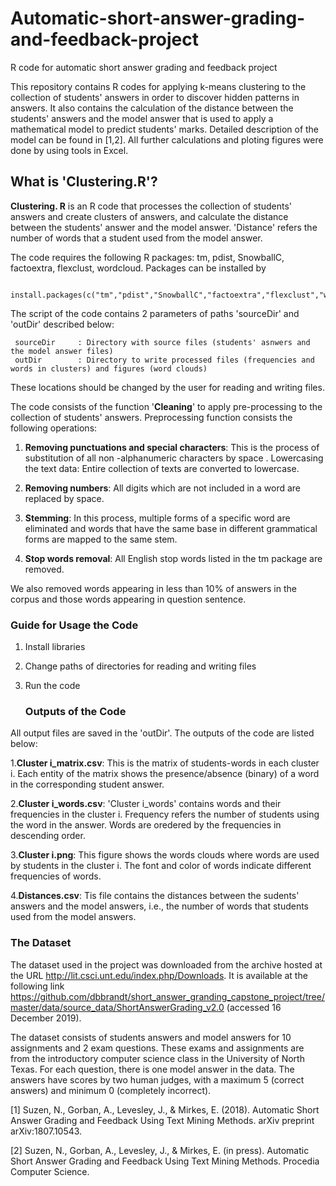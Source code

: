 # Automatic-short-answer-grading-and-feedback-project
R code for automatic short answer grading and feedback project

This repository contains R codes for applying k-means clustering to the collection of students' answers in order to discover hidden patterns in answers. It also contains the calculation of the distance between the students' answers and the model answer that is used to apply a mathematical model to predict students' marks. Detailed description of the model can be found in [1,2]. All further calculations and ploting figures were done by using tools in Excel. 

## What is 'Clustering.R'?

**Clustering. R** is an R code that processes the collection of students' answers and create clusters of answers, and calculate the distance between the students' answer and the model answer. 'Distance' refers the number of words that a student used from the model answer.   

The code requires the following R packages: tm, pdist, SnowballC, factoextra, flexclust, wordcloud. Packages can be installed by

     install.packages(c("tm","pdist","SnowballC","factoextra","flexclust","wordcloud"))

The script of the code contains 2 parameters of paths 'sourceDir' and 'outDir' described below:

     sourceDir     : Directory with source files (students' asnwers and the model answer files)
     outDir        : Directory to write processed files (frequencies and words in clusters) and figures (word clouds)

These locations should be changed by the user for reading and writing files.

The code consists of the function '**Cleaning**' to apply pre-processing to the collection of students' answers. Preprocessing function consists the following operations:

1. **Removing punctuations and special characters**: This is the process of substitution of all non -alphanumeric characters by space .
Lowercasing the text data: Entire collection of texts are converted to lowercase.

2. **Removing numbers**: All digits which are not included in a word are replaced by space. 

3. **Stemming**: In this process, multiple forms of a specific word are eliminated and words that have the same base in different grammatical forms are mapped to the same stem.

4. **Stop words removal**: All English stop words listed in the tm package are removed.

We also removed words appearing in less than 10% of answers in the corpus and those words appearing in question sentence.

   ### Guide for Usage the Code

1. Install libraries
2. Change paths of directories for reading and writing files
3. Run the code

   ### Outputs of the Code
All output files are saved in the 'outDir'. The outputs of the code are listed below:

1.**Cluster i_matrix.csv**: This is the matrix of students-words in each cluster i. Each entity of the matrix shows the presence/absence (binary) of a word in the corresponding student answer.

2.**Cluster i_words.csv**: 'Cluster i_words' contains words and their frequencies in the cluster i. Frequency refers the number of students using the word in the answer. Words are oredered by the frequencies in descending order. 

3.**Cluster i.png**: This figure shows the words clouds where words are used by students in the cluster i. The font and color of words indicate different frequencies of words. 

4.**Distances.csv**: Tis file contains the distances between the sudents' answers and the model answers, i.e., the number of words that students used from the model answers.

  ### The Dataset
 
The dataset used in the project was downloaded from the archive hosted at the URL http://lit.csci.unt.edu/index.php/Downloads. It is available at the following link https://github.com/dbbrandt/short_answer_granding_capstone_project/tree/master/data/source_data/ShortAnswerGrading_v2.0 (accessed 16 December 2019).  
 
The dataset  consists of students answers and model answers for 10 assignments and 2 exam questions. These exams and assignments are from the introductory computer science class in the University of North Texas. For each question, there is one model answer in the data. The answers have scores by two human judges, with a maximum 5 (correct answers) and minimum 0 (completely incorrect).
 
 
[1] Suzen, N., Gorban, A., Levesley, J., & Mirkes, E. (2018). Automatic Short Answer Grading and Feedback Using Text Mining Methods. arXiv preprint arXiv:1807.10543. 

[2] Suzen, N., Gorban, A., Levesley, J., & Mirkes, E. (in press). Automatic Short Answer Grading and Feedback Using Text Mining Methods. Procedia Computer Science. 

